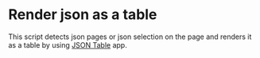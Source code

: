 # Render json as a table

This script detects json pages or json selection on the page and renders it as a table by using [JSON Table](https://github.com/x0k/json-table) app.
